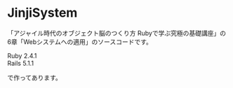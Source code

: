 # JinjiSystem

「アジャイル時代のオブジェクト脳のつくり方 Rubyで学ぶ究極の基礎講座」の6章「Webシステムへの適用」のソースコードです。

Ruby 2.4.1  
Rails 5.1.1

で作ってあります。
